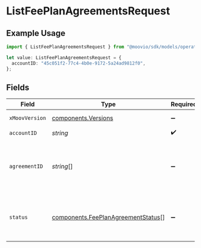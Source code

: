 # ListFeePlanAgreementsRequest

## Example Usage

```typescript
import { ListFeePlanAgreementsRequest } from "@moovio/sdk/models/operations";

let value: ListFeePlanAgreementsRequest = {
  accountID: "45c051f2-77c4-4b0e-9172-5a24ad9812f0",
};
```

## Fields

| Field                                                                                    | Type                                                                                     | Required                                                                                 | Description                                                                              |
| ---------------------------------------------------------------------------------------- | ---------------------------------------------------------------------------------------- | ---------------------------------------------------------------------------------------- | ---------------------------------------------------------------------------------------- |
| `xMoovVersion`                                                                           | [components.Versions](../../models/components/versions.md)                               | :heavy_minus_sign:                                                                       | Specify an API version.                                                                  |
| `accountID`                                                                              | *string*                                                                                 | :heavy_check_mark:                                                                       | N/A                                                                                      |
| `agreementID`                                                                            | *string*[]                                                                               | :heavy_minus_sign:                                                                       | A comma-separated list of agreement IDs to filter the results by.                        |
| `status`                                                                                 | [components.FeePlanAgreementStatus](../../models/components/feeplanagreementstatus.md)[] | :heavy_minus_sign:                                                                       | A comma-separated list of statuses to filter the results by.                             |